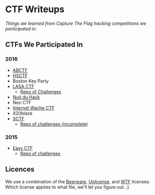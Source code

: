 # CTF Writeups

*Things we learned from Capture The Flag hacking competitions we participated in.*

## CTFs We Participated In


### 2016
* [ABCTF](http://abctf.xyz/)
* [HSCTF](https://compete.hsctf.com/)
* Boston Key Party
* [LASA CTF](https://lasactf.com/)
  * [Repo of Challenges](https://github.com/LASACTF/LASACTF-Problems/tree/master/Problems)
* [Nuit du Hack](https://quals.nuitduhack.com/)
* Neo CTF
* [Internet Wache CTF](https://ctf.internetwache.org/)
* 420blaze
* [SCTF](https://compete.sctf.io/2016q1/index.php)
  * [Repo of challenges (incomplete)](https://github.com/failedxyz/sctf-2016q1)

### 2015

* [Easy CTF](http://easyctf.com/)
  * [Repo of challenges](https://writeups.easyctf.com/)

## Licences

We use a combination of the [Beerware](https://tldrlegal.com/license/beerware-license), [Unlicense](http://unlicense.org), and [WTF](http://www.wtfpl.net/txt/copying) licenses. Which license applies to what file, we'll let you figure out. ;)
